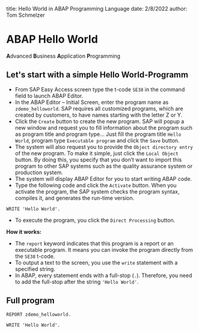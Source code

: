 title: Hello World in ABAP Programming Language
date: 2/8/2022
author: Tom Schmelzer

# ABAP Hello World

**A**dvanced 
**B**usiness 
**A**pplication 
**P**rogramming

## Let's start with a simple Hello World-Programm

* From SAP Easy Access screen type the t-code `SE38` in the command field to launch ABAP Editor.
* In the ABAP Editor – Initial Screen, enter the program name as `zdemo_helloworld`. SAP requires all customized programs, which are created by customers, to have names starting with the letter Z or Y.
* Click the `Create` button to create the new program. SAP will popup a new window and request you to fill information about the program such as program title and program type... Just fill the program title `Hello World`, program type `Executable program` and click the `Save` button.
* The system will also request you to provide the `Object directory entry` of the new program. To make it simple, just click the `Local Object` button. By doing this, you specify that you don’t want to import this program to other SAP systems such as the quality assurance system or production system.
* The system will display ABAP Editor for you to start writing ABAP code.
* Type the following code and click the `Activate` button. When you activate the program, the SAP system checks the program syntax, compiles it, and generates the run-time version.

```abap
WRITE 'Hello World'.
```
* To execute the program, you click the `Direct Processing` button.

**How it works:**

* The `report` keyword indicates that this program is a report or an executable program. It means you can invoke the program directly from the `SE38` t-code.
* To output a text to the screen, you use the `write` statement with a specified string.
* In ABAP, every statement ends with a full-stop (`.`). Therefore, you need to add the full-stop after the string `'Hello World'`.

## Full program

```abap
REPORT zdemo_helloworld.

WRITE 'Hello World'.
```